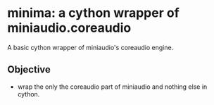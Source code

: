 # minima: a cython wrapper of miniaudio.coreaudio

A basic cython wrapper of miniaudio's coreaudio engine.



## Objective

- wrap the only the coreaudio part of miniaudio and nothing else in cython.

